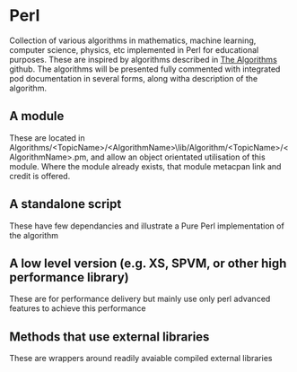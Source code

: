 # Perl
Collection of various algorithms in mathematics, machine learning, computer science, physics, etc implemented in Perl for educational purposes.  These are inspired by algorithms described in [The Algorithms](https://github.com/TheAlgorithms) github.  The algorithms will be presented fully commented with integrated pod documentation in several forms, along witha description of the algorithm.

## A module

These are located in Algorithms\/\<TopicName\>/\<AlgorithmName\>\lib\/Algorithm\/\<TopicName\>/\<AlgorithmName\>.pm, and allow an object orientated utilisation of this module. Where the module already exists, that module  metacpan link and credit is offered.

## A standalone script

These have few dependancies and illustrate a Pure Perl implementation of the algorithm
  
## A low level version (e.g. XS, SPVM, or other high performance library)

These are for performance delivery but mainly use only perl advanced features to achieve this performance

## Methods that use external libraries

These are wrappers around readily avaiable compiled external libraries
